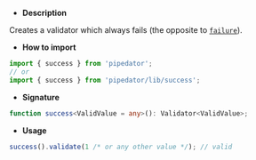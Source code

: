 - **Description**

Creates a validator which always fails (the opposite to [`failure`](#failure)).

- **How to import**

```typescript
import { success } from 'pipedator';
// or
import { success } from 'pipedator/lib/success';

```
- **Signature**

```typescript
function success<ValidValue = any>(): Validator<ValidValue>;
```

- **Usage**

```typescript
success().validate(1 /* or any other value */); // valid
```